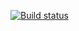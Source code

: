 [![Build status](https://ci.appveyor.com/api/projects/status/4l9cbtcdta6pq9tm?svg=true)](https://ci.appveyor.com/project/Roller-a/n-hw-2)